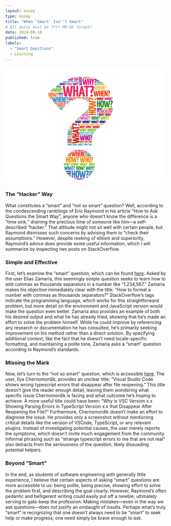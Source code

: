 ```yaml
---
layout: essay
type: essay
title: "When 'Smart' Isn''t Smart"
# All dates must be YYYY-MM-DD format!
date: 2024-09-10
published: true
labels:
  - "Smart Questions"
  - Learning
---
```


<img class="img-fluid" src="../img/question.png">

### The “Hacker” Way
What constitutes a “smart” and “not so smart” question? Well, according to the condescending ramblings of Eric Raymond in his article “How to Ask Questions the Smart Way”, anyone who doesn’t know the difference is a “time sink,” draining the precious time of someone like him—a self-described “hacker.” That attitude might not sit well with certain people, but Raymond dismisses such concerns by advising them to “check their assumptions.” However, despite reeking of elitism and superiority, Raymond’s advice does provide some useful information, which I will summarize by inspecting two posts on StackOverflow.

### Simple and Effective
First, let’s examine the “smart” question, which can be found [here](https://stackoverflow.com/questions/2901102/how-to-format-a-number-with-commas-as-thousands-separators). Asked by the user Elias Zamaria, this seemingly simple question seeks to learn how to add commas as thousands separators in a number like “1,234,567.” Zamaria makes his objective immediately clear with the title: “How to format a number with commas as thousands separators?” StackOverflow’s tags indicate the programming language, which works for this straightforward problem, but more detail on the environment and JavaScript version would make the question even better. Zamaria also provides an example of both his desired output and what he has already tried, showing that he’s made an effort to solve the problem himself. While he could improve by referencing any research or documentation he has consulted, he’s primarily seeking improvement on his method rather than a direct solution. By specifying additional context, like the fact that he doesn’t need locale-specific formatting, and maintaining a polite tone, Zamaria asks a “smart” question according to Raymond’s standards.

### Missing the Mark
Now, let’s turn to the “not so smart” question, which is accessible [here](https://stackoverflow.com/questions/61059616/visual-studio-code-shows-wrong-typescript-errors-that-disappear-after-file-reope). The user, Ilya Chernomordik, provides an unclear title: “Visual Studio Code shows wrong typescript errors that disappear after file reopening.” This title doesn’t give the reader enough detail, leaving them wondering what specific issue Chernomordik is facing and what outcome he’s hoping to achieve. A more useful title could have been: “Why is VSC Version x.x Showing Parsing Errors in TypeScript Version x.x that Disappear After Reopening the File?” Furthermore, Chernomordik doesn’t make an effort to diagnose the issue. He provides only a screenshot without mentioning critical details like the version of VSCode, TypeScript, or any relevant plugins. Instead of investigating potential causes, the user merely reports the symptoms, which doesn’t invite much engagement from the community. Informal phrasing such as “strange typescript errors to me that are not real” also detracts from the seriousness of the question, likely dissuading potential helpers.

### Beyond “Smart”
In the end, as students of software engineering with generally little experience, I believe that certain aspects of asking “smart” questions are more accessible to us: being polite, being precise, showing effort to solve the problem first, and describing the goal clearly. However, Raymond’s often pedantic and belligerent writing could easily put off a newbie, ultimately serving to gate-keep the profession. Making mistakes—even in the way we ask questions—does not justify an onslaught of insults. Perhaps what’s truly “smart” is recognizing that one doesn’t always need to be “smart” to seek help or make progress; one need simply be brave enough to ask.
